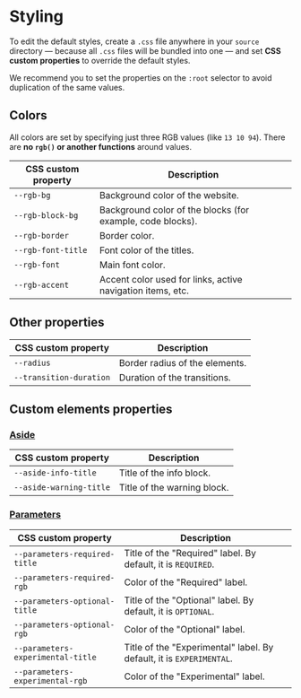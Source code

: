 
# Styling

To edit the default styles, create a `.css` file anywhere in your `source` directory — because all `.css` files will be bundled into one — and set **CSS custom properties** to override the default styles.

We recommend you to set the properties on the `:root` selector to avoid duplication of the same values.

## Colors

All colors are set by specifying just three RGB values (like `13 10 94`). There are **no `rgb()` or another functions** around values.

| CSS custom property | Description |
| --- | --- |
| `--rgb-bg` | Background color of the website. |
| `--rgb-block-bg` | Background color of the blocks (for example, code blocks). |
| `--rgb-border` | Border color. |
| `--rgb-font-title` | Font color of the titles. |
| `--rgb-font` | Main font color. |
| `--rgb-accent` | Accent color used for links, active navigation items, etc. |

## Other properties

| CSS custom property | Description |
| --- | --- |
| `--radius` | Border radius of the elements. |
| `--transition-duration` | Duration of the transitions. |


## Custom elements properties

### [Aside](../elements/aside.html)

| CSS custom property | Description |
| --- | --- |
| `--aside-info-title` | Title of the info block. |
| `--aside-warning-title` | Title of the warning block. |

### [Parameters](../elements/parameters.html)

| CSS custom property | Description |
| --- | --- |
| `--parameters-required-title` | Title of the "Required" label. By default, it is `REQUIRED`. |
| `--parameters-required-rgb` | Color of the "Required" label. |
| `--parameters-optional-title` | Title of the "Optional" label. By default, it is `OPTIONAL`. |
| `--parameters-optional-rgb` | Color of the "Optional" label. |
| `--parameters-experimental-title` | Title of the "Experimental" label. By default, it is `EXPERIMENTAL`. |
| `--parameters-experimental-rgb` | Color of the "Experimental" label. |
